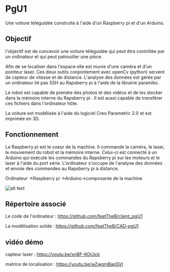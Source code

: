 # PgU1

Une voiture téléguidée construite à l'aide d'un Raspberry pi et d'un Arduino.

## Objectif

l'objectif est de concevoir une voiture téléguidée qui peut être contrôlée par un ordinateur
et qui peut patrouiller une pièce.

Afin de se localiser dans l'espace elle est munie d'une caméra et d'un pointeur laser. Ces deux outils conjointement avec openCv (python) 
servent de capteur de vitesse et de distance. L'analyse des données est gérée par un ordinateur lié
pas SSH au Rapsberry pi à l'aide de la librairie paramiko. 

Le robot est capable de prendre des photos et des vidéos et de les stocker dans la mémoire interne du Rapsberry pi
. Il est aussi capable de transférer ces fichiers dans l'ordinateur hôte.

La voiture est modélisée à l'aide du logiciel Creo Parametric 2.0 et est imprimée en 3D.

## Fonctionnement 

Le Raspberry pi est le coeur de la machine. Il commande la caméra, le laser, le mouvement du robot et la mémoire interne.
Celui-ci est connecté à un Arduino qui exécute les commandes du Rapsberry pi sur les moteurs et le laser à l'aide du port série. L'ordinateur
s'occupe de l'analyse des données et envoie des commandes au Rapsberry pi à distance.

Ordinateur ->Raspberry pi ->Arduino->composante de la machine

![alt text](https://github.com/featTheB/CAD-pgU1/blob/master/pdf_3d/assembly.jpg)

## Répertoire associé

Le code de l'ordinateur : https://github.com/featTheB/client_pgU1

La modélisation solide : https://github.com/featTheB/CAD-pgU1

## vidéo démo
capteur laser : https://youtu.be/xnBF-KOUick

matrice de localisation : https://youtu.be/wZwgmBapSVI
